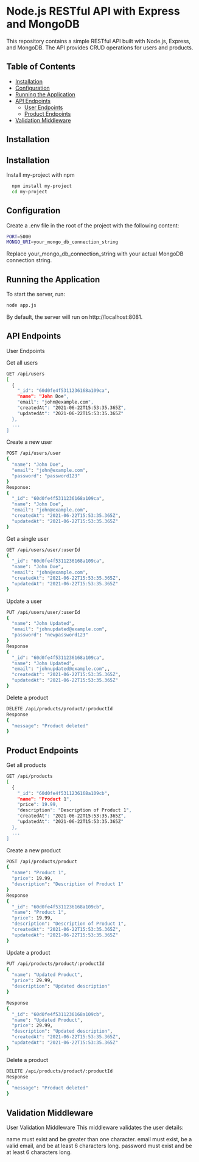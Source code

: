 # Node.js RESTful API with Express and MongoDB

This repository contains a simple RESTful API built with Node.js, Express, and MongoDB. The API provides CRUD operations for users and products.

## Table of Contents

- [Installation](#installation)
- [Configuration](#configuration)
- [Running the Application](#running-the-application)
- [API Endpoints](#api-endpoints)
  - [User Endpoints](#user-endpoints)
  - [Product Endpoints](#product-endpoints)
- [Validation Middleware](#validation-middleware)

## Installation


## Installation

Install my-project with npm

```bash
  npm install my-project
  cd my-project
```
## Configuration

Create a .env file in the root of the project with the following content:

```bash
PORT=5000
MONGO_URI=your_mongo_db_connection_string
```
Replace your_mongo_db_connection_string with your actual MongoDB connection string.

## Running the Application
To start the server, run:

```bash
node app.js
```

By default, the server will run on http://localhost:8081.

## API Endpoints
User Endpoints

Get all users
```bash
GET /api/users
[
  {
    "_id": "60d0fe4f5311236168a109ca",
    "name": "John Doe",
    "email": "john@example.com",
    "createdAt": "2021-06-22T15:53:35.365Z",
    "updatedAt": "2021-06-22T15:53:35.365Z"
  },
  ...
]

```
Create a new user
```bash
POST /api/users/user
{
  "name": "John Doe",
  "email": "john@example.com",
  "password": "password123"
}
Response:
{
  "_id": "60d0fe4f5311236168a109ca",
  "name": "John Doe",
  "email": "john@example.com",
  "createdAt": "2021-06-22T15:53:35.365Z",
  "updatedAt": "2021-06-22T15:53:35.365Z"
}
```
Get a single user
```bash
GET /api/users/user/:userId
{
  "_id": "60d0fe4f5311236168a109ca",
  "name": "John Doe",
  "email": "john@example.com",
  "createdAt": "2021-06-22T15:53:35.365Z",
  "updatedAt": "2021-06-22T15:53:35.365Z"
}
```
Update a user
```bash
PUT /api/users/user/:userId
{
  "name": "John Updated",
  "email": "johnupdated@example.com",
  "password": "newpassword123"
}
Response
{
  "_id": "60d0fe4f5311236168a109ca",
  "name": "John Updated",
  "email": "johnupdated@example.com",,
  "createdAt": "2021-06-22T15:53:35.365Z",
  "updatedAt": "2021-06-22T15:53:35.365Z"
}
```
Delete a product
```bash
DELETE /api/products/product/:productId
Response
{
  "message": "Product deleted"
}
```

## Product Endpoints
Get all products
```bash
GET /api/products
[
  {
    "_id": "60d0fe4f5311236168a109cb",
    "name": "Product 1",
    "price": 19.99,
    "description": "Description of Product 1",
    "createdAt": "2021-06-22T15:53:35.365Z",
    "updatedAt": "2021-06-22T15:53:35.365Z"
  },
  ...
]
```
Create a new product
```bash
POST /api/products/product
{
  "name": "Product 1",
  "price": 19.99,
  "description": "Description of Product 1"
}
Response
{
  "_id": "60d0fe4f5311236168a109cb",
  "name": "Product 1",
  "price": 19.99,
  "description": "Description of Product 1",
  "createdAt": "2021-06-22T15:53:35.365Z",
  "updatedAt": "2021-06-22T15:53:35.365Z"
}
```
Update a product
```bash
PUT /api/products/product/:productId
{
  "name": "Updated Product",
  "price": 29.99,
  "description": "Updated description"
}

Response
{
  "_id": "60d0fe4f5311236168a109cb",
  "name": "Updated Product",
  "price": 29.99,
  "description": "Updated description",
  "createdAt": "2021-06-22T15:53:35.365Z",
  "updatedAt": "2021-06-22T15:53:35.365Z"
}
```
Delete a product
```bash
DELETE /api/products/product/:productId
Response
{
  "message": "Product deleted"
}
```

## Validation Middleware
User Validation Middleware
This middleware validates the user details:

name must exist and be greater than one character.
email must exist, be a valid email, and be at least 6 characters long.
password must exist and be at least 6 characters long.


